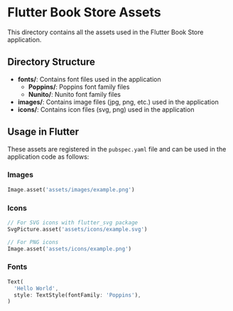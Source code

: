 # Flutter Book Store Assets

This directory contains all the assets used in the Flutter Book Store application.

## Directory Structure

- **fonts/**: Contains font files used in the application
  - **Poppins/**: Poppins font family files
  - **Nunito/**: Nunito font family files
- **images/**: Contains image files (jpg, png, etc.) used in the application
- **icons/**: Contains icon files (svg, png) used in the application

## Usage in Flutter

These assets are registered in the `pubspec.yaml` file and can be used in the application code as follows:

### Images
```dart
Image.asset('assets/images/example.png')
```

### Icons
```dart
// For SVG icons with flutter_svg package
SvgPicture.asset('assets/icons/example.svg')

// For PNG icons
Image.asset('assets/icons/example.png')
```

### Fonts
```dart
Text(
  'Hello World',
  style: TextStyle(fontFamily: 'Poppins'),
)
``` 